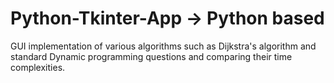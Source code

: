 # Python-Tkinter-App -> Python based
GUI implementation of various algorithms such
as Dijkstra's algorithm and standard Dynamic programming
questions and comparing their time complexities.
